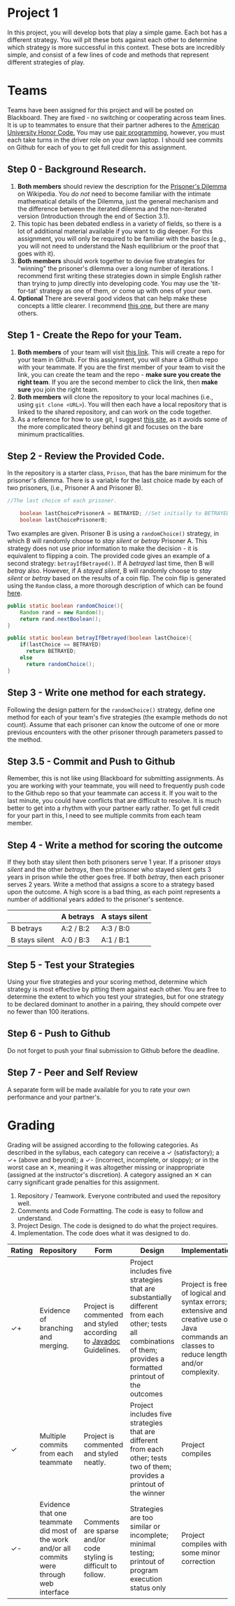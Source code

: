 # Project 1
In this project, you will develop bots that play a simple game. Each bot has a different strategy. You will pit these bots against each other to determine which strategy is more successful in this context. These bots are incredibly simple, and consist of a few lines of code and methods that represent different strategies of play.

# Teams
Teams have been assigned for this project and will be posted on Blackboard. They are fixed - no switching or cooperating across team lines. It is up to teammates to ensure that their partner adheres to the <a href="https://www.american.edu/academics/integrity/code.cfm">American University Honor Code.</a> You may use [pair programming](https://en.wikipedia.org/wiki/Pair_programming), however, you must each take turns in the driver role on your own laptop. I should see commits on Github for each of you to get full credit for this assignment.

## Step 0 - Background Research.
1. **Both members** should review the description for the <a href="https://en.wikipedia.org/wiki/Prisoner%27s_dilemma">Prisoner's Dilemma</a> on Wikipedia. You *do not* need to become familiar with the intimate mathematical details of the Dilemma, just the general mechanism and the difference between the iterated dilemma and the non-iterated version (Introduction through the end of Section 3.1).
2. This topic has been debated endless in a variety of fields, so there is a lot of additional material available if you want to dig deeper. For this assignment, you will only be required to be familiar with the basics (e.g., you will not need to understand the Nash equilibrium or the proof that goes with it).
4. **Both members** should work together to devise five strategies for "winning" the prisoner's dilemma over a long number of iterations. I recommend first writing these strategies down in simple English rather than trying to jump directly into developing code. You may use the 'tit-for-tat' strategy as one of them, or come up with ones of your own.
5. **Optional** There are several good videos that can help make these concepts a little clearer. I recommend [this one](https://www.youtube.com/watch?v=BOvAbjfJ0x0), but there are many others.

## Step 1 - Create the Repo for your Team.
1. **Both members** of your team will visit <a href='https://classroom.github.com/g/jrobClld'> this link</a>. This will create a repo for your team in Github. For this assignment, you will share a Github repo with your teammate. If you are the first member of your team to visit the link, you can create the team and the repo - **make sure you create the right team**. If you are the second member to click the link, then **make sure** you join the right team.
2. **Both members** will clone the repository to your local machines (i.e., using `git clone <URL>`). You will then each have a local repository that is linked to the shared repository, and can work on the code together.
3. As a reference for how to use git, I suggest <a href='http://codingdomain.com/git/'>this site</a>, as it avoids some of the more complicated theory behind git and focuses on the bare minimum practicalities.

## Step 2 - Review the Provided Code.
In the repository is a starter class, `Prison`, that has the bare minimum for the prisoner's dilemma. There is a variable for the last choice made by each of two prisoners, (i.e., Prisoner A and Prisoner B).

```java
//The last choice of each prisoner.

    boolean lastChoicePrisonerA = BETRAYED; //Set initially to BETRAYED for testing
    boolean lastChoicePrisonerB;
```

Two examples are given. Prisoner B is using a `randomChoice()` strategy, in which B will randomly choose to *stay silent* or *betray* Prisoner A. This strategy does not use prior information to make the decision - it is equivalent to flipping a coin. The provided code gives an example of a second strategy: `betrayIfBetrayed()`. If A *betrayed* last time, then B will *betray* also. However, if A *stayed silent*, B will randomly choose to *stay silent* or *betray* based on the results of a coin flip. The coin flip is generated using the `Random` class, a more thorough description of which can be found <a href="https://docs.oracle.com/javase/10/docs/api/java/util/Random.html">here</a>.

```java
public static boolean randomChoice(){
    Random rand = new Random();
    return rand.nextBoolean();
}

public static boolean betrayIfBetrayed(boolean lastChoice){
    if(lastChoice == BETRAYED)
      return BETRAYED;
    else
      return randomChoice();
}
```

## Step 3 - Write one method for each strategy.
Following the design pattern for the `randomChoice()` strategy, define one method for each of your team's five strategies (the example methods do not count). Assume that each prisoner can know the outcome of one or more previous encounters with the other prisoner through parameters passed to the method.

## Step 3.5 - Commit and Push to Github
Remember, this is not like using Blackboard for submitting assignments. As you are working with your teammate, you will need to frequently push code to the Github repo so that your teammate can access it. If you wait to the last minute, you could have conflicts that are difficult to resolve. It is much better to get into a rhythm with your partner early rather. To get full credit for your part in this, I need to see multiple commits from each team member.

## Step 4 - Write a method for scoring the outcome
If they both stay silent then both prisoners serve 1 year. If a prisoner *stays silent* and the other *betrays*, then the prisoner who stayed silent gets 3 years in prison while the other goes free. If both *betray*, then each prisoner serves 2 years. Write a method that assigns a score to a strategy based upon the outcome. A high score is a bad thing, as each point represents a number of additional years added to the prisoner's sentence.

&nbsp; | A betrays | A stays silent
-|-|-
B  betrays | A:2 / B:2| A:3 / B:0
B stays silent | A:0 / B:3 | A:1 / B:1

## Step 5 - Test your Strategies
Using your five strategies and your scoring method, determine which strategy is most effective by pitting them against each other. You are free to determine the extent to which you test your strategies, but for one strategy to be declared dominant to another in a pairing, they should compete over no fewer than 100 iterations.

## Step 6 - Push to Github
Do not forget to push your final submission to Github before the deadline.

## Step 7 - Peer and Self Review
A separate form will be made available for you to rate your own performance and your partner's.

# Grading
Grading will be assigned according to the following categories. As described in the syllabus, each category can receive a  &#10003; (satisfactory); a &#10003;+ (above and beyond); a &#10003;- (incorrect, incomplete, or sloppy); or in the worst case an &#10005;, meaning it was altogether missing or inappropriate (assigned at the instructor's discretion). A category assigned an &#10005; can carry significant grade penalties for this assignment.

1. Repository / Teamwork. Everyone contributed and used the repository well.
2. Comments and Code Formatting. The code is easy to follow and understand.
3. Project Design. The code is designed to do what the project requires.
4. Implementation. The code does what it was designed to do.

Rating | Repository | Form | Design | Implementation
-|-|-|-|-
&#10003;+ | Evidence of branching and merging. | Project is commented and styled according to [Javadoc](https://www.oracle.com/technetwork/java/javase/documentation/index-137868.html) Guidelines. | Project includes five strategies that are substantially different from each other; tests all combinations of them; provides a formatted printout of the outcomes | Project is free of logical and syntax errors; extensive and creative use of Java commands and classes to reduce length and/or complexity.
&#10003; | Multiple commits from each teammate | Project is commented and styled neatly. | Project includes five strategies that are different from each other; tests two of them; provides a printout of the winner | Project compiles
&#10003;- | Evidence that one teammate did most of the work and/or all commits were through web interface | Comments are sparse and/or code styling is difficult to follow. | Strategies are too similar or incomplete; minimal testing; printout of program execution status only | Project compiles with some minor correction